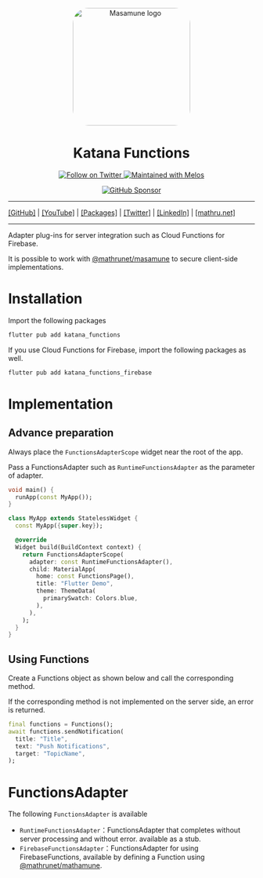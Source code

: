 <p align="center">
  <a href="https://mathru.net">
    <img width="240px" src="https://raw.githubusercontent.com/mathrunet/flutter_masamune/master/.github/images/icon.png" alt="Masamune logo" style="border-radius: 32px"s><br/>
  </a>
  <h1 align="center">Katana Functions</h1>
</p>

<p align="center">
  <a href="https://twitter.com/mathru">
    <img src="https://img.shields.io/static/v1?label=Twitter&message=Follow&logo=Twitter&color=1DA1F2&link=https://twitter.com/mathru" alt="Follow on Twitter" />
  </a>
  <a href="https://github.com/invertase/melos">
    <img src="https://img.shields.io/static/v1?label=maintained%20with&message=melos&color=FF1493&link=https://github.com/invertase/melos" alt="Maintained with Melos" />
  </a>
</p>

<p align="center">
  <a href="https://github.com/sponsors/mathrunet"><img src="https://img.shields.io/static/v1?label=Sponsor&message=%E2%9D%A4&logo=GitHub&color=ff69b4&link=https://github.com/sponsors/mathrunet" alt="GitHub Sponsor" /></a>
</p>

---

[[GitHub]](https://github.com/mathrunet) | [[YouTube]](https://www.youtube.com/c/mathrunetchannel) | [[Packages]](https://pub.dev/publishers/mathru.net/packages) | [[Twitter]](https://twitter.com/mathru) | [[LinkedIn]](https://www.linkedin.com/in/mathrunet/) | [[mathru.net]](https://mathru.net)

---

Adapter plug-ins for server integration such as Cloud Functions for Firebase.

It is possible to work with [@mathrunet/masamune](https://www.npmjs.com/package/@mathrunet/masamune) to secure client-side implementations.

# Installation

Import the following packages

```dart
flutter pub add katana_functions
```

If you use Cloud Functions for Firebase, import the following packages as well.

```dart
flutter pub add katana_functions_firebase
```

# Implementation

## Advance preparation

Always place the `FunctionsAdapterScope` widget near the root of the app.

Pass a FunctionsAdapter such as `RuntimeFunctionsAdapter` as the parameter of adapter.

```dart
void main() {
  runApp(const MyApp());
}

class MyApp extends StatelessWidget {
  const MyApp({super.key});

  @override
  Widget build(BuildContext context) {
    return FunctionsAdapterScope(
      adapter: const RuntimeFunctionsAdapter(),
      child: MaterialApp(
        home: const FunctionsPage(),
        title: "Flutter Demo",
        theme: ThemeData(
          primarySwatch: Colors.blue,
        ),
      ),
    );
  }
}
```

## Using Functions

Create a Functions object as shown below and call the corresponding method.

If the corresponding method is not implemented on the server side, an error is returned.

```dart
final functions = Functions();
await functions.sendNotification(
  title: "Title",
  text: "Push Notifications",
  target: "TopicName",
);
```

# FunctionsAdapter

The following `FunctionsAdapter` is available

- `RuntimeFunctionsAdapter`：FunctionsAdapter that completes without server processing and without error. available as a stub.
- `FirebaseFunctionsAdapter`：FunctionsAdapter for using FirebaseFunctions, available by defining a Function using [@mathrunet/mathamune](https://www.npmjs.com/package/@mathrunet/masamune).
